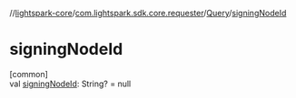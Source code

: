 //[lightspark-core](../../../index.md)/[com.lightspark.sdk.core.requester](../index.md)/[Query](index.md)/[signingNodeId](signing-node-id.md)

# signingNodeId

[common]\
val [signingNodeId](signing-node-id.md): String? = null
